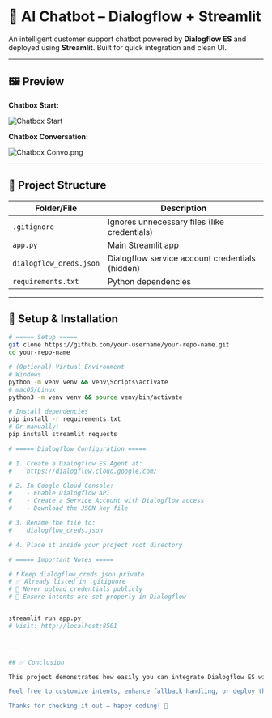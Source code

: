 # 🤖 AI Chatbot – Dialogflow + Streamlit

An intelligent customer support chatbot powered by **Dialogflow ES** and deployed using **Streamlit**. Built for quick integration and clean UI.

---

## 🖼️ Preview

**Chatbox Start:**

![Chatbox Start](images/chatbox%20start.png)

**Chatbox Conversation:**

![Chatbox Convo.png](images/chatbox%20convo.png)

---

## 📁 Project Structure

| Folder/File            | Description                                    |
|------------------------|------------------------------------------------|
| `.gitignore`           | Ignores unnecessary files (like credentials)   |
| `app.py`               | Main Streamlit app                             |
| `dialogflow_creds.json`| Dialogflow service account credentials (hidden)|
| `requirements.txt`     | Python dependencies                            |

---

## 🔧 Setup & Installation

```bash
# ===== Setup =====
git clone https://github.com/your-username/your-repo-name.git
cd your-repo-name

# (Optional) Virtual Environment
# Windows
python -m venv venv && venv\Scripts\activate
# macOS/Linux
python3 -m venv venv && source venv/bin/activate

# Install dependencies
pip install -r requirements.txt
# Or manually:
pip install streamlit requests

# ===== Dialogflow Configuration =====

# 1. Create a Dialogflow ES Agent at:
#    https://dialogflow.cloud.google.com/

# 2. In Google Cloud Console:
#    - Enable Dialogflow API
#    - Create a Service Account with Dialogflow access
#    - Download the JSON key file

# 3. Rename the file to:
#    dialogflow_creds.json

# 4. Place it inside your project root directory

# ===== Important Notes =====

# ❗ Keep dialogflow_creds.json private
# ✅ Already listed in .gitignore
# 🔐 Never upload credentials publicly
# 🎯 Ensure intents are set properly in Dialogflow


streamlit run app.py
# Visit: http://localhost:8501


---

## ✅ Conclusion

This project demonstrates how easily you can integrate Dialogflow ES with a modern UI using Streamlit for responsive, smart chatbot interactions. It's a great base for customer support bots, feedback collectors, or virtual assistants.

Feel free to customize intents, enhance fallback handling, or deploy this bot publicly. Contributions are welcome!

Thanks for checking it out – happy coding! 🚀



